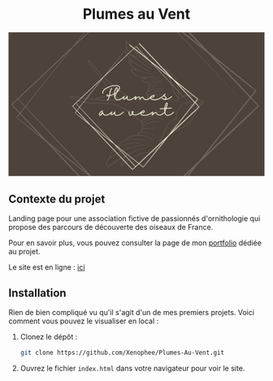 <h1 align="center">Plumes au Vent</h1>

<img src="/preview.jpg" alt="Logo de l'application">


## Contexte du projet

Landing page pour une association fictive de passionnés d'ornithologie qui propose des parcours de découverte des oiseaux de France.

Pour en savoir plus, vous pouvez consulter la page de mon [portfolio](https://perrine-dassonville.dev/portfolio/projet/plumes-au-vent) dédiée au projet.

Le site est en ligne : [ici](https://xenophee.github.io/Landing-Page-Oiseaux--Demo/)


## Installation

Rien de bien compliqué vu qu'il s'agit d'un de mes premiers projets. Voici comment vous pouvez le visualiser en local :

1. Clonez le dépôt :
    ```bash
    git clone https://github.com/Xenophee/Plumes-Au-Vent.git
    ```

2. Ouvrez le fichier `index.html` dans votre navigateur pour voir le site.


